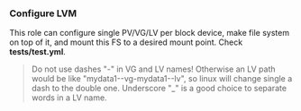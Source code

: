 ### Configure LVM
This role can configure single PV/VG/LV per block device, make file system on top of it, and mount this FS to a desired mount point. Check **tests/test.yml**.<br />
> Do not use dashes "-" in VG and LV names! Otherwise an LV path would be like "mydata1--vg-mydata1--lv", so linux will change single a dash to the double one. Underscore "_" is a good choice to separate words in a LV name.